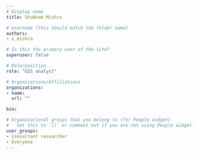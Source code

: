 ```yaml
---
# Display name
title: Shubham Mishra

# Username (this should match the folder name)
authors:
- s_mishra

# Is this the primary user of the site?
superuser: false

# Role/position
role: "GIS analyst"

# Organizations/Affiliations
organizations:
- name: 
  url: ""

bio: 

# Organizational groups that you belong to (for People widget)
#   Set this to `[]` or comment out if you are not using People widget.
user_groups:
- Consultant researcher
- Everyone
---
```


